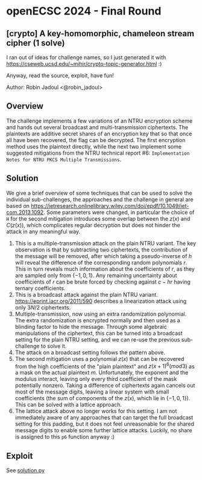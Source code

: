 # openECSC 2024 - Final Round

## [crypto] A key-homomorphic, chameleon stream cipher (1 solve)

I ran out of ideas for challenge names, so I just generated it with <https://cseweb.ucsd.edu/~mihir/crypto-topic-generator.html> :)

Anyway, read the source, exploit, have fun!

Author: Robin Jadoul <@robin_jadoul>

## Overview

The challenge implements a few variations of an NTRU encryption scheme
and hands out several broadcast and multi-transmission ciphertexts.
The plaintexts are additive secret shares of an encryption key that
so that once all have been recovered, the flag can be decrypted.
The first encryption method uses the plaintext directly, while
the next two implement some suggested mitigations from the NTRU technical report #6:
`Implementation Notes for NTRU PKCS Multiple Transmissions`.

## Solution

We give a brief overview of some techniques that can be used to solve the individual sub-challenges,
the approaches and the challenge in general are based on <https://ietresearch.onlinelibrary.wiley.com/doi/epdf/10.1049/iet-com.2013.1092>.
Some parameters were changed, in particular the choice of `H` for the second mitigation
introduces some overlap between the $z(x)$ and $C(z(x))$, which complicates regular decryption
but does not hinder the attack in any meaningful way.

1. This is a multiple-transmission attack on the plain NTRU variant.
   The key observation is that by subtracting two ciphertexts,
   the contribution of the message will be removed, after which taking
   a pseudo-inverse of $h$ will reveal the difference of the corresponding
   random polynomials $r$.
   This in turn reveals much information about the coefficients of $r$,
   as they are sampled only from $\{-1, 0, 1\}$.
   Any remaining uncertainty about coefficients of $r$ can be brute forced
   by checking against $c - h r$ having ternary coefficients.
2. This is a broadcast attack against the plain NTRU variant.
   <https://eprint.iacr.org/2011/590> describes a linearization attack using
   only $3N/2$ ciphertexts.
3. Multiple-transmission, now using an extra randomization polynomial.
   The extra randomization is encrypted normally and then used as a blinding
   factor to hide the message.
   Through some algebraic manipulations of the ciphertext, this can be turned into
   a broadcast setting for the plain NTRU setting, and we can re-use the previous
   sub-challenge to solve it.
4. The attack on a broadcast setting follows the pattern above.
5. The second mitigation uses a polynomial $z(x)$ that can be recovered from
   the high coefficients of the "plain plaintext" and $z(x + 1)^6 (mod 3)$ as a
   mask on the actual plaintext $m$.
   Unfortunately, the exponent and the modulus interact, leaving only every third
   coefficient of the mask potentially nonzero.
   Taking a difference of ciphertexts again cancels out most of the message digits,
   leaving a linear system with small coefficients (the sum of components of the $z(x)$,
   which lie in $\{-1, 0, 1\}$).
   This can be solved with a lattice approach.
6. The lattice attack above no longer works for this setting.
   I am not immediately aware of any approaches that can target the
   full broadcast setting for this padding, but it does not feel unreasonable
   for the shared message digits to enable some further lattice attacks.
   Luckily, no share is assigned to this `p6` function anyway :)

## Exploit

See [solution.py](solution.py)
